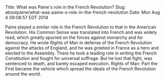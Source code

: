 Title: What was Paine's role in the French Revolution?
Slug: aboutpaine/what-was-paine-s-role-in-the-french-revolution
Date: Mon Aug  4 09:08:57 EDT 2014

   Paine played a similar role in the French Revolution to that in the
   American Revolution. His Common Sense was translated into French and was
   widely read, which greatly spurred on the forces against monarchy and for
   democracy. He wrote Rights of Man in defense of the French Revolution
   against the attacks of England, and he was greeted in France as a hero and
   elected to the Assembly. There he took a leading role in writing the
   French Constitution and fought for universal suffrage. But he lost that
   fight, was sentenced to death, and barely escaped execution. Rights of
   Man: Part the First became the vehicle which spread the ideals of the
   French Revolution around the world.
